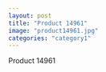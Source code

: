 ```yaml
---
layout: post
title: "Product 14961"
image: "product14961.jpg"
categories: "category1"
---
```

Product 14961
